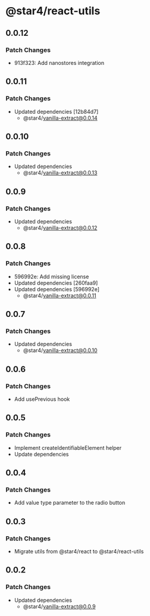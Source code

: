 # @star4/react-utils

## 0.0.12

### Patch Changes

- 913f323: Add nanostores integration

## 0.0.11

### Patch Changes

- Updated dependencies [12b84d7]
  - @star4/vanilla-extract@0.0.14

## 0.0.10

### Patch Changes

- Updated dependencies
  - @star4/vanilla-extract@0.0.13

## 0.0.9

### Patch Changes

- Updated dependencies
  - @star4/vanilla-extract@0.0.12

## 0.0.8

### Patch Changes

- 596992e: Add missing license
- Updated dependencies [260faa9]
- Updated dependencies [596992e]
  - @star4/vanilla-extract@0.0.11

## 0.0.7

### Patch Changes

- Updated dependencies
  - @star4/vanilla-extract@0.0.10

## 0.0.6

### Patch Changes

- Add usePrevious hook

## 0.0.5

### Patch Changes

- Implement createIdentifiableElement helper
- Update dependencies

## 0.0.4

### Patch Changes

- Add value type parameter to the radio button

## 0.0.3

### Patch Changes

- Migrate utils from @star4/react to @star4/react-utils

## 0.0.2

### Patch Changes

- Updated dependencies
  - @star4/vanilla-extract@0.0.9
